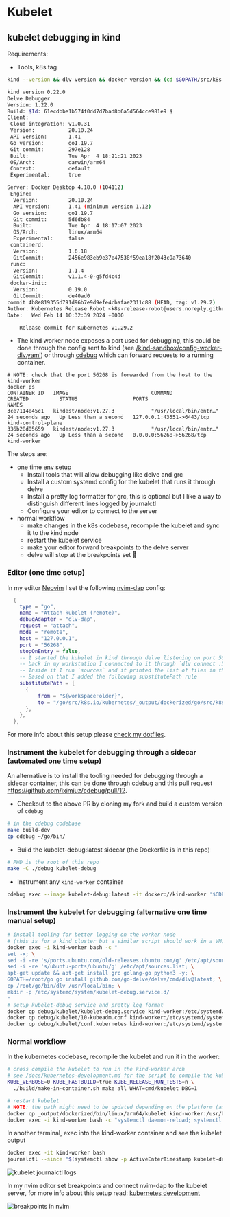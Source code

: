 # Kubelet

## kubelet debugging in kind

Requirements:

- Tools, k8s tag

```bash
kind --version && dlv version && docker version && (cd $GOPATH/src/k8s.io/kubernetes && git log -1)

kind version 0.22.0
Delve Debugger
Version: 1.22.0
Build: $Id: 61ecdbbe1b574f0dd7d7bad8b6a5d564cce981e9 $
Client:
 Cloud integration: v1.0.31
 Version:           20.10.24
 API version:       1.41
 Go version:        go1.19.7
 Git commit:        297e128
 Built:             Tue Apr  4 18:21:21 2023
 OS/Arch:           darwin/arm64
 Context:           default
 Experimental:      true

Server: Docker Desktop 4.18.0 (104112)
 Engine:
  Version:          20.10.24
  API version:      1.41 (minimum version 1.12)
  Go version:       go1.19.7
  Git commit:       5d6db84
  Built:            Tue Apr  4 18:17:07 2023
  OS/Arch:          linux/arm64
  Experimental:     false
 containerd:
  Version:          1.6.18
  GitCommit:        2456e983eb9e37e47538f59ea18f2043c9a73640
 runc:
  Version:          1.1.4
  GitCommit:        v1.1.4-0-g5fd4c4d
 docker-init:
  Version:          0.19.0
  GitCommit:        de40ad0
commit 4b8e819355d791d96b7e9d9efe4cbafae2311c88 (HEAD, tag: v1.29.2)
Author: Kubernetes Release Robot <k8s-release-robot@users.noreply.github.com>
Date:   Wed Feb 14 10:32:39 2024 +0000

    Release commit for Kubernetes v1.29.2
```

- The kind worker node exposes a port used for debugging, this could be done through
  the config sent to kind (see [/kind-sandbox/config-worker-dlv.yaml](/kind-sandbox/config-worker-dlv.yaml)) or through [cdebug](https://github.com/iximiuz/cdebug)
  which can forward requests to a running container.

```
# NOTE: check that the port 56268 is forwarded from the host to the kind-worker
docker ps
CONTAINER ID   IMAGE                           COMMAND                  CREATED          STATUS                  PORTS                       NAMES
3ce7114e45c1   kindest/node:v1.27.3            "/usr/local/bin/entr…"   24 seconds ago   Up Less than a second   127.0.0.1:43551->6443/tcp   kind-control-plane
336b28d05659   kindest/node:v1.27.3            "/usr/local/bin/entr…"   24 seconds ago   Up Less than a second   0.0.0.0:56268->56268/tcp    kind-worker
```

The steps are:

- one time env setup
  - Install tools that will allow debugging like delve and grc
  - Install a custom systemd config for the kubelet that runs it through delve
  - Install a pretty log formatter for grc, this is optional but I like a way to distinguish different lines logged
    by journalctl
  - Configure your editor to connect to the server
- normal workflow
  - make changes in the k8s codebase, recompile the kubelet and sync it to the kind node
  - restart the kubelet service
  - make your editor forward breakpoints to the delve server
  - delve will stop at the breakpoints set 🥳

### Editor (one time setup)

In my editor [Neovim](https://neovim.io/) I set the following [nvim-dap](https://github.com/mfussenegger/nvim-dap) config:

```lua
  {
    type = "go",
    name = "Attach kubelet (remote)",
    debugAdapter = "dlv-dap",
    request = "attach",
    mode = "remote",
    host = "127.0.0.1",
    port = "56268",
    stopOnEntry = false,
    -- I started the kubelet in kind through delve listening on port 56268
    -- back in my workstation I connected to it through `dlv connect :56268`
    -- Inside it I run `sources` and it printed the list of files in the kubelet (showing the full path)
    -- Based on that I added the following substitutePath rule
    substitutePath = {
      {
          from = "${workspaceFolder}",
          to = "/go/src/k8s.io/kubernetes/_output/dockerized/go/src/k8s.io/kubernetes",
      },
    },
  },
```

For more info about this setup please [check my dotfiles](https://github.com/mauriciopoppe/dotfiles/blob/10ca972e5bdeccf374dc4a75bc3236a07b051dcf/neovim/lua/plugins/debugger.lua#L205).

### Instrument the kubelet for debugging through a sidecar (automated one time setup)

An alternative is to install the tooling needed for debugging through a sidecar
container, this can be done through [cdebug](https://github.com/iximiuz/cdebug) and this
pull request https://github.com/iximiuz/cdebug/pull/12.

- Checkout to the above PR by cloning my fork and build a custom version of `cdebug`

```bash
# in the cdebug codebase
make build-dev
cp cdebug ~/go/bin/
```

- Build the kubelet-debug:latest sidecar (the Dockerfile is in this repo)

```bash
# PWD is the root of this repo
make -C ./debug kubelet-debug
```

- Instrument any `kind-worker` container

```bash
cdebug exec --image kubelet-debug:latest -it docker://kind-worker '$CDEBUG_WORKSPACE/app/kubelet-debug-entrypoint.sh'
```

### Instrument the kubelet for debugging (alternative one time manual setup)

```bash
# install tooling for better logging on the worker node
# (this is for a kind cluster but a similar script should work in a VM)
docker exec -i kind-worker bash -c "
set -x; \
sed -i -re 's/ports.ubuntu.com/old-releases.ubuntu.com/g' /etc/apt/sources.list; \
sed -i -re 's/ubuntu-ports/ubuntu/g' /etc/apt/sources.list; \
apt-get update && apt-get install grc golang-go python3 -y; \
GOPATH=/root/go go install github.com/go-delve/delve/cmd/dlv@latest; \
cp /root/go/bin/dlv /usr/local/bin; \
mkdir -p /etc/systemd/system/kubelet-debug.service.d/
"
# setup kubelet-debug service and pretty log format
docker cp debug/kubelet/kubelet-debug.service kind-worker:/etc/systemd/system/kubelet-debug.service
docker cp debug/kubelet/10-kubeadm.conf kind-worker:/etc/systemd/system/kubelet-debug.service.d/10-kubeadm.conf
docker cp debug/kubelet/conf.kubernetes kind-worker:/etc/systemd/system/kubelet-debug.service.d/conf.kubernetes
```

### Normal workflow

In the kubernetes codebase, recompile the kubelet and run it in the worker:

```bash
# cross compile the kubelet to run in the kind-worker arch
# see /docs/kubernetes-development.md for the script to compile the kubelet inside a container
KUBE_VERBOSE=0 KUBE_FASTBUILD=true KUBE_RELEASE_RUN_TESTS=n \
  ./build/make-in-container.sh make all WHAT=cmd/kubelet DBG=1

# restart kubelet
# NOTE: the path might need to be updated depending on the platform (amd64, arm64)
docker cp _output/dockerized/bin/linux/arm64/kubelet kind-worker:/usr/bin/kubelet-debug
docker exec -i kind-worker bash -c "systemctl daemon-reload; systemctl restart kubelet-debug"
```

In another terminal, exec into the kind-worker container and see the kubelet output

```bash
docker exec -it kind-worker bash
journalctl --since "$(systemctl show -p ActiveEnterTimestamp kubelet-debug | awk '{print $2 $3}')" -u kubelet-debug -f | grcat /etc/systemd/system/kubelet-debug.service.d/conf.kubernetes
```

![kubelet journalctl logs](https://user-images.githubusercontent.com/1616682/213890085-20e22c5c-7cc5-4daa-bc5c-4e64a3dcf71b.png)

In my nvim editor set breakpoints and connect nvim-dap to the kubelet server, for more info about this
setup read: [kubernetes development](./kubernetes-development.md)

![breakpoints in nvim](https://user-images.githubusercontent.com/1616682/213890345-2be28772-c488-4b46-9569-1cdf2c5c6905.png)
